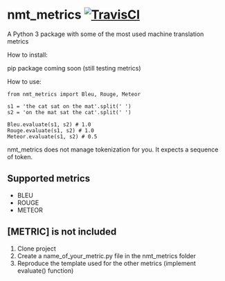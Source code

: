 # nmt_metrics [![TravisCI](https://travis-ci.org/Belval/nmt-metrics.svg?branch=master)](https://travis-ci.org/Belval/nmt-metrics)

A Python 3 package with some of the most used machine translation metrics

How to install:

pip package coming soon (still testing metrics)

How to use:

    from nmt_metrics import Bleu, Rouge, Meteor

    s1 = 'the cat sat on the mat'.split(' ')
    s2 = 'on the mat sat the cat'.split(' ')

    Bleu.evaluate(s1, s2) # 1.0
    Rouge.evaluate(s1, s2) # 1.0
    Meteor.evaluate(s1, s2) # 0.5

nmt_metrics does not manage tokenization for you. It expects a sequence of token.

## Supported metrics

- BLEU
- ROUGE
- METEOR

## [METRIC] is not included

1. Clone project
2. Create a name_of_your_metric.py file in the nmt_metrics folder
3. Reproduce the template used for the other metrics (implement evaluate() function)